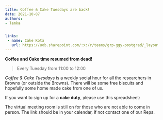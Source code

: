 ```yaml
---
title: Coffee & Cake Tuesdays are back!
date: 2021-10-07
authors:
- lenka


links:
 - name: Cake Rota
   url: https://uob.sharepoint.com/:x:/r/teams/grp-ggy-postgrad/_layouts/15/Doc.aspx?sourcedoc=%7B4538461A-6E3C-4EC3-8051-0BFE09120C54%7D&file=Browns%20Cake%20Rota.xlsx&action=default&mobileredirect=true
---
```


**Coffee and Cake time resumed from dead!**

> Every Tuesday from 11:00 to 12:00

*Coffee & Cake Tuesdays* is a weekly social hour for all the researchers in Browns (or outside the Browns). 
There will be some free biscuits and hopefully some home made cake from one of us.



If you want to sign up for a **cake duty**, please use this spreadsheet:





The virtual meeting room is still on for those who are not able to come in person. The link should be in your calendar, if not contact one of our Reps.